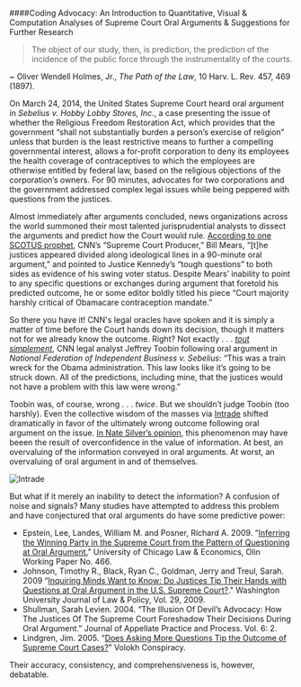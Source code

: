 ####Coding Advocacy: An Introduction to Quantitative, Visual & Computation Analyses of Supreme Court Oral Arguments & Suggestions for Further Research

>The object of our study, then, is prediction, the prediction of the incidence of the public force through the instrumentality of the courts. 

~ Oliver Wendell Holmes, Jr., *The Path of the Law*, 10 Harv. L. Rev. 457, 469 (1897).

On March 24, 2014, the United States Supreme Court heard oral argument in *Sebelius v. Hobby Lobby Stores, Inc.*, a case presenting the issue of whether the Religious Freedom Restoration Act, which provides that the government “shall not substantially burden a person’s exercise of religion” unless that burden is the least restrictive means to further a compelling governmental interest, allows a for-profit corporation to deny its employees the health coverage of contraceptives to which the employees are otherwise entitled by federal law, based on the religious objections of the corporation’s owners. For 90 minutes, advocates for two corporations and the government addressed complex legal issues while being peppered with questions from the justices.


Almost immediately after arguments concluded, news organizations across the world summoned their most talented jurisprudential analysts to dissect the arguments and predict how the Court would rule. [According to one SCOTUS prophet](http://edition.cnn.com/2014/03/25/politics/scotus-obamacare-contraception-mandate/), CNN’s “Supreme Court Producer,” Bill Mears, “[t]he justices appeared divided along ideological lines in a 90-minute oral argument,” and pointed to Justice Kennedy’s “tough questions” to both sides as evidence of his swing voter status.  Despite Mears’ inability to point to any specific questions or exchanges during argument that foretold his predicted outcome, he or some editor boldly titled his piece “Court majority harshly critical of Obamacare contraception mandate.” 

So there you have it! CNN's legal oracles have spoken and it is simply a matter of time before the Court hands down its decision, though it matters not for we already know the outcome. Right? Not exactly . . . [*tout simplement*](http://www.thedailybeast.com/articles/2012/06/28/train-wreck-how-the-media-kept-blowing-it-on-obamacare.html), CNN legal analyst Jeffrey Toobin following oral argument in *National Federation of Independent Business v. Sebelius*: “This was a train wreck for the Obama administration. This law looks like it’s going to be struck down. All of the predictions, including mine, that the justices would not have a problem with this law were wrong.”

Toobin was, of course, wrong . . . *twice*. But we shouldn’t judge Toobin (too harshly). Even the collective wisdom of the masses via [Intrade](http://www.intrade.com/v4/home/) shifted dramatically in favor of the ultimately wrong outcome following oral argument on the issue. [In Nate Silver’s opinion](http://fivethirtyeight.blogs.nytimes.com/2012/06/27/overconfidence-suggested-in-supreme-court-predictions/?_php=true&_type=blogs&_php=true&_type=blogs&_r=1), this phenomenon may have beeen the result of overconfidence in the value of information.  At best, an overvaluing of the information conveyed in oral arguments. At worst, an overvaluing of oral argument in and of themselves.

![Intrade](http://graphics8.nytimes.com/images/2012/06/27/us/politics/0627-scpredictions/0627-scpredictions-blog480.jpg)

But what if it merely an inability to detect the information? A confusion of noise and signals? Many studies have attempted to address this problem and have conjectured that oral arguments do have some predictive power:

- Epstein, Lee, Landes, William M. and Posner, Richard A. 2009. “[Inferring the Winning Party in the Supreme Court from the Pattern of Questioning at Oral Argument.](http://papers.ssrn.com/sol3/papers.cfm?abstract_id=1414317)” University of Chicago Law & Economics, Olin Working Paper No. 466. 
- Johnson, Timothy R., Black, Ryan C., Goldman, Jerry and Treul, Sarah. 2009 “[Inquiring Minds Want to Know: Do Justices Tip Their Hands with Questions at Oral Argument in the U.S. Supreme Court?](http://papers.ssrn.com/sol3/papers.cfm?abstract_id=1373965)." Washington University Journal of Law & Policy, Vol. 29, 2009.  
- Shullman, Sarah Levien. 2004. “The Illusion Of Devil’s Advocacy: How The Justices Of The Supreme Court Foreshadow Their Decisions During Oral Argument.” Journal of Appellate Practice and Process. Vol. 6: 2.
- Lindgren, Jim. 2005. “[Does Asking More Questions Tip the Outcome of Supreme Court Cases?](http://www.volokh.com/posts/chain_1115878999.shtml)” Volokh Conspiracy.

Their accuracy, consistency, and comprehensiveness is, however, debatable.


